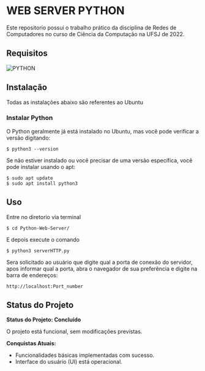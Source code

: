 # WEB SERVER PYTHON

Este repositorio possui o trabalho prático da disciplina de Redes de Computadores no curso de Ciência da Computação na UFSJ de 2022.

## Requisitos

<div>
  <img src="https://img.shields.io/badge/Python-F4D03F?style=for-the-badge&amp;logo=Python&amp;logoColor=black" alt="PYTHON">
</div>

## Instalação

Todas as instalações abaixo são referentes ao Ubuntu

### Instalar Python

O Python geralmente já está instalado no Ubuntu, mas você pode verificar a versão digitando:

    $ python3 --version

Se não estiver instalado ou você precisar de uma versão específica, você pode instalar usando o apt:

    $ sudo apt update
    $ sudo apt install python3

## Uso

Entre no diretorio via terminal

    $ cd Python-Web-Server/

E depois execute o comando

    $ python3 serverHTTP.py

Sera solicitado ao usuário que digite qual a porta de conexão do servidor, apos informar qual a porta, abra o navegador de sua preferência e digite na barra de endereços: 

    http://localhost:Port_number

## Status do Projeto

**Status do Projeto: Concluído**

O projeto está funcional, sem modificações previstas.

**Conquistas Atuais:**
- Funcionalidades básicas implementadas com sucesso.
- Interface do usuário (UI) está operacional.